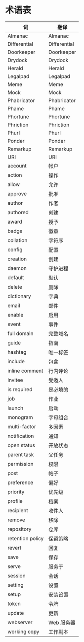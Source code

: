 # 术语表

词 | 翻译
-- | -----------
Almanac | Almanac
Differential | Differential
Doorkeeper | Doorkeeper
Drydock | Drydock
Herald | Herald
Legalpad | Legalpad
Meme | Meme
Mock | Mock
Phabricator | Phabricator
Phame | Phame
Phortune | Phortune
Phriction | Phriction
Phurl | Phurl
Ponder | Ponder
Remarkup | Remarkup
URI | URI
account | 帐户
action | 操作
allow | 允许
approve | 批准
author | 作者
authored | 创建
award | 授予|获得
badge | 徽章
collation | 字符序
config | 配置
creation | 创建
daemon | 守护进程
default | 默认
delete | 删除
dictionary | 字典
email | 邮件
enable | 启用
event | 事件
full domain | 完整域名
guide | 指南
hashtag | 唯一标签
include | 包含
inline comment | 行内评论
invitee | 受邀人
is required | 是必填的
job | 作业
launch | 启动
monogram | 字母组合
multi-factor | 多因素
notification | 通知
open status | 开放状态
parent task | 父任务
permission | 权限
post | 帖子|发送|发布
preference | 偏好
priority | 优先级
profile | 档案|分析
recipient | 收件人|接收者|获得者
remove | 移除
repository | 仓库|repository
retention policy | 保留策略
revert | 回复
save | 保存
serve | 服务于
session | 会话
setting | 设置
setup | 安装设置
token | 令牌|符记|符号|语素|token
update | 更新
webserver | Web 服务器
working copy | 工作副本
